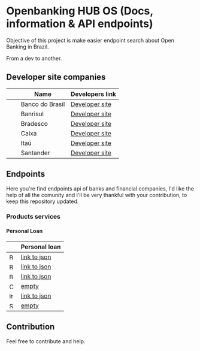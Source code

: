 # Openbanking HUB OS (Docs, information & API endpoints)
Objective of this project is make easier endpoint search about Open Banking in Brazil. 

From a dev to another.


## Developer site companies
|  | Name |  Developers link 
| ------ | ------ | ----- |
| <img src="https://forum.developers.bb.com.br/uploads/default/optimized/1X/6beaeaa002fe312cdd592b3046d2c8e96233ce33_2_32x32.png" width="15"> | Banco do Brasil | [Developer site](https://apoio.developers.bb.com.br/referency)
| <img src="https://pbs.twimg.com/profile_images/1322219578362126337/kL21rQZs_400x400.png" width="15"> | Banrisul | [Developer site](https://developers.banrisul.com.br/pages/allApis.html#openbanking)
| <img src="https://developers.bradesco.com.br/favicon.ico" width="15"> | Bradesco | [Developer site](https://developers.bradesco.com.br/)
| <img src="https://desenvolvedores.caixa.gov.br/template_images/favicon.ico" width="15"> | Caixa | [Developer site](https://desenvolvedores.caixa.gov.br/api-catalog)
| <img src="https://developer.itau.com.br/images/icon/favicon.ico" width="15"> | Itaú | [Developer site](https://developer.itau.com.br/api-catalog/openbanking)
| <img src="https://www.santander.pt/favicons/favicon-32x32.png" width="15"> | Santander | [Developer site](https://www.santander.pt/open-banking/developers#)

## Endpoints
Here you're find endpoints api of banks and financial companies, I'd like the help of all the comunity and I'll be very thankful with your contribution, to keep this repository updated.

### Products services

#### Personal Loan
|  | Personal loan 
| ------ | ------ | 
| <img src="https://forum.developers.bb.com.br/uploads/default/optimized/1X/6beaeaa002fe312cdd592b3046d2c8e96233ce33_2_32x32.png" width="15" title="Banco do Brasil"> | [link to json](https://opendata.api.bb.com.br/open-banking/products-services/v1/personal-loans)
| <img src="https://pbs.twimg.com/profile_images/1322219578362126337/kL21rQZs_400x400.png" width="15" title="Banrisul"> | [link to json](https://openbanking.banrisul.com.br/open-banking/products-services/v1/personal-loans)
| <img src="https://developers.bradesco.com.br/favicon.ico" width="15" title="Bradesco"> | [link to json](https://api.bradesco.com/bradesco/open-banking/products-services/v1/personal-loans)
| <img src="https://desenvolvedores.caixa.gov.br/template_images/favicon.ico" width="15" title="Caixa"> | [empty](empty)
| <img src="https://developer.itau.com.br/images/icon/favicon.ico" width="15" title="Itaú"> | [link to json](https://api.itau/open-banking/products-services/v1/personal-loans)
| <img src="https://www.santander.pt/favicons/favicon-32x32.png" width="15" title="Santander"> | [empty](empty)

## Contribution
Feel free to contribute and help. 


